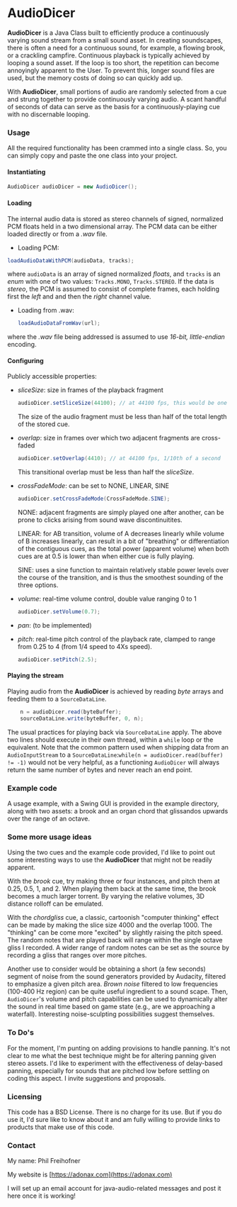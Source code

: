 ﻿# AudioDicer

**AudioDicer** is a Java Class built to efficiently produce a continuously varying sound stream from a small sound asset. In creating soundscapes, there is often a need for a continuous sound, for example, a flowing brook, or a crackling campfire. Continuous playback is typically achieved by looping a sound asset. If the loop is too short, the repetition can become annoyingly apparent to the User. To prevent this, longer sound files are used, but the memory costs of doing so can quickly add up.

With **AudioDicer**, small portions of audio are randomly selected from a cue and strung together to provide continuously varying audio. A scant handful of seconds of data can serve as the basis for a continuously-playing cue with no discernable looping.

### Usage

All the required functionality has been crammed into a single class. So, you can simply copy and paste the one class into your project.

#### Instantiating

```java
AudioDicer audioDicer = new AudioDicer();
```

#### Loading

The internal audio data is stored as stereo channels of signed, normalized PCM floats held in a two dimensional array. The PCM data can be either loaded directly or from a _.wav_ file.

* Loading PCM:

```java
loadAudioDataWithPCM(audioData, tracks);
```

where `audioData` is an array of signed normalized _floats_, and `tracks` is an _enum_ with one of two values: `Tracks.MONO`, `Tracks.STEREO`. If the data is _stereo_, the PCM is assumed to consist of complete frames, each holding first the _left_ and and then the _right_ channel value.

* Loading from .wav:

  ```java
  loadAudioDataFromWav(url);
  ```

where the _.wav_ file being addressed is assumed to use _16-bit, little-endian_ encoding.

#### Configuring

Publicly accessible properties:

* *sliceSize*:	size in frames of the playback fragment

  ```java
  audioDicer.setSliceSize(44100); // at 44100 fps, this would be one second
  ```

  The size of the audio fragment must be less than half of the total length of the stored cue.

* *overlap*: 	size in frames over which two adjacent fragments are cross-faded

  ```java
  audioDicer.setOverlap(4410); // at 44100 fps, 1/10th of a second 
  ```

  This transitional overlap must be less than half the _sliceSize_.

* *crossFadeMode*: can be set to NONE, LINEAR, SINE

  ```java
  audioDicer.setCrossFadeMode(CrossFadeMode.SINE);
  ```

  NONE: adjacent fragments are simply played one after another, can be prone to clicks arising from sound wave discontinuitites.

  LINEAR: for AB transition, volume of A decreases linearly while volume of B increases linearly, can result in a bit of "breathing" or differentiation of the contiguous cues, as the total power (apparent volume) when both cues are at 0.5 is lower than when either cue is fully playing.

  SINE: uses a sine function to maintain relatively stable power levels over the course of the transition, and is thus the smoothest sounding of the three options.  

* *volume*: 	real-time volume control, double value ranging 0 to 1

  ```java
  audioDicer.setVolume(0.7);
  ```

* *pan*: 		(to be implemented)

* *pitch*:		real-time pitch control of the playback rate, clamped to range from 0.25  to 4 (from 1/4 speed to 4Xs speed).

  ```java
  audioDicer.setPitch(2.5);
  ```

#### Playing the stream

Playing audio from the **AudioDicer** is achieved by reading *byte* arrays and feeding them to a `SourceDataLine`.

```java
	n = audioDicer.read(byteBuffer);
	sourceDataLine.write(byteBuffer, 0, n);
```

The usual practices for playing back via `SourceDataLine` apply. The above two lines should execute in their own thread, within a `while` loop or the equivalent. Note that the common pattern used when shipping data from an `AudioInputStream` to a `SourceDataLine`:`while(n = audioDicer.read(buffer) != -1)` would not be very helpful, as a functioning `AudioDicer` will always return the same number of bytes and never reach an end point.

### Example code

A usage example, with a Swing GUI is provided in the example directory, along with two assets: a brook and an organ chord that glissandos upwards over the range of an octave.

### Some more usage ideas

Using the two cues and the example code provided, I'd like to point out some interesting ways to use the **AudioDicer** that might not be readily apparent.

With the *brook* cue, try making three or four instances, and pitch them at 0.25, 0.5, 1, and 2. When playing them back at the same time, the brook becomes a much larger torrent. By varying the relative volumes, 3D distance rolloff can be emulated.

With the *chordgliss* cue, a classic, cartoonish "computer thinking" effect can be made by making the slice size 4000 and the overlap 1000. The "thinking" can be come more "excited" by slightly raising the pitch speed. The random notes that are played back will range within the single octave gliss I recorded. A wider range of random notes can be set as the source by recording a gliss that ranges over more pitches.

Another use to consider would be obtaining a short (a few seconds) segment of noise from the sound generators provided by Audacity, filtered to emphasize a given pitch area. *Brown noise* filtered to low frequencies (100-400 Hz region) can be quite useful ingredient to a sound scape. Then, `AudioDicer`'s volume and pitch capabilities can be used to dynamically alter the sound in real time based on game state (e.g., are we approaching a waterfall). Interesting noise-sculpting possibilities suggest themselves.

### To Do's

For the moment, I'm punting on adding provisions to handle panning. It's not clear to me what the best technique might be for altering panning given stereo assets. I'd like to experiment with the effectiveness of delay-based panning, especially for sounds that are pitched low before settling on coding this aspect. I invite suggestions and proposals.

### Licensing

This code has a BSD License. There is no charge for its use. But if you do use it, I'd sure like to know about it and am fully willing to provide links to products that make use of this code.

### Contact

My name: Phil Freihofner

My website is [https://adonax.com](https://adonax.com)

I will set up an email account for java-audio-related messages and post it here once it is working!

